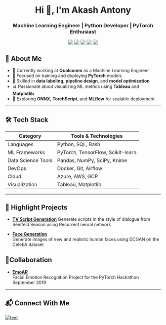 <h1 align="center">Hi 👋, I'm Akash Antony</h1>
<h3 align="center">Machine Learning Engineer | Python Developer | PyTorch Enthusiast</h3>

<p align="center">
  <img src="https://img.shields.io/badge/Python-3776AB?style=for-the-badge&n&logoColor=whitewhite"/>
  <img src="https://img.shields.io/badge/PyTorch-EE4C2C?style=for-the-badge&logo=pytorch&logoColor=white"/>
  <img src="https://img.shields.io/badge/TensorFlow-2496ED?style=for-the-badge&logo=tensorflow&logoColor=white"/>
  <img src="https://img.shields.io/badge/Docker-E97627?style=for-the-badge&logo=docker&logoColor=white"/>
  <img src="https://img.shields.io/badge/Knime-E97627?style=for-the-badge&logo=knime&logoColor=white"/>


## 🧠 About Me

- 🔭 Currently working at **Qualcomm** as a Machine Learning Engineer
- 🧪 Focused on training and deploying **PyTorch** models
- 🧹 Skilled in **data labeling**, **pipeline design**, and **model optimization**
- 📊 Passionate about visualizing ML metrics using **Tableau** and **Matplotlib**
- 🌱 Exploring **ONNX**, **TorchScript**, and **MLflow** for scalable deployment

---

## 🛠️ Tech Stack

| Category           | Tools & Technologies               |
|--------------------|------------------------------------|
| Languages          | Python, SQL, Bash                  |
| ML Frameworks      | PyTorch, TensorFlow, Scikit-learn  |
| Data Science Tools | Pandas, NumPy, SciPy, Knime        |
| DevOps             | Docker, Git, Airflow               |
| Cloud              | Azure, AWS, GCP                    |
| Visualization      | Tableau, Matplotlib                |

---

## 🔦 Highlight Projects

- **[TV Script Generation](https://github.com/kshntn/DLND/tree/master/Project-3)**
  Generate scripts in the style of dialogue from Seinfeld Season using Recurrent neural network

- **[Face Generation](https://github.com/kshntn/DLND/tree/master/Project-4)**  
  Generate images of new and realistic human faces using DCGAN on the CelebA dataset


## 🤝Collaboration
- **[EmoAR](https://github.com/kshntn/EmoAR)**  
  Facial Emotion Recognition Project for the PyTorch Hackathon September 2019
  
---


## 📬 Connect With Me
[![text](https://img.shields.io/badge/LinkedIn-0077B5?style=for-the-badge&logo=linkedin&logoColor=white)](https://www.linkedin.com/in/akash-antony/)
